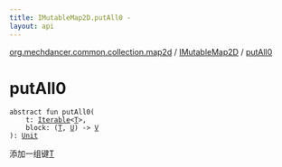 ```yaml
---
title: IMutableMap2D.putAll0 - 
layout: api
---
```


<div class='api-docs-breadcrumbs'><a href="../index.html">org.mechdancer.common.collection.map2d</a> / <a href="index.html">IMutableMap2D</a> / <a href="./put-all0.html">putAll0</a></div>

# putAll0

<div class="signature"><code><span class="keyword">abstract</span> <span class="keyword">fun </span><span class="identifier">putAll0</span><span class="symbol">(</span><br/>&nbsp;&nbsp;&nbsp;&nbsp;<span class="parameterName" id="org.mechdancer.common.collection.map2d.IMutableMap2D$putAll0(kotlin.collections.Iterable((org.mechdancer.common.collection.map2d.IMutableMap2D.T)), kotlin.Function2((org.mechdancer.common.collection.map2d.IMutableMap2D.T, org.mechdancer.common.collection.map2d.IMutableMap2D.U, org.mechdancer.common.collection.map2d.IMutableMap2D.V)))/t">t</span><span class="symbol">:</span>&nbsp;<a href="https://kotlinlang.org/api/latest/jvm/stdlib/kotlin.collections/-iterable/index.html"><span class="identifier">Iterable</span></a><span class="symbol">&lt;</span><a href="index.html#T"><span class="identifier">T</span></a><span class="symbol">&gt;</span><span class="symbol">, </span><br/>&nbsp;&nbsp;&nbsp;&nbsp;<span class="parameterName" id="org.mechdancer.common.collection.map2d.IMutableMap2D$putAll0(kotlin.collections.Iterable((org.mechdancer.common.collection.map2d.IMutableMap2D.T)), kotlin.Function2((org.mechdancer.common.collection.map2d.IMutableMap2D.T, org.mechdancer.common.collection.map2d.IMutableMap2D.U, org.mechdancer.common.collection.map2d.IMutableMap2D.V)))/block">block</span><span class="symbol">:</span>&nbsp;<span class="symbol">(</span><a href="index.html#T"><span class="identifier">T</span></a><span class="symbol">,</span>&nbsp;<a href="index.html#U"><span class="identifier">U</span></a><span class="symbol">)</span>&nbsp;<span class="symbol">-&gt;</span>&nbsp;<a href="index.html#V"><span class="identifier">V</span></a><br/><span class="symbol">)</span><span class="symbol">: </span><a href="https://kotlinlang.org/api/latest/jvm/stdlib/kotlin/-unit/index.html"><span class="identifier">Unit</span></a></code></div>

添加一组键<a href="index.html#T">T</a>


